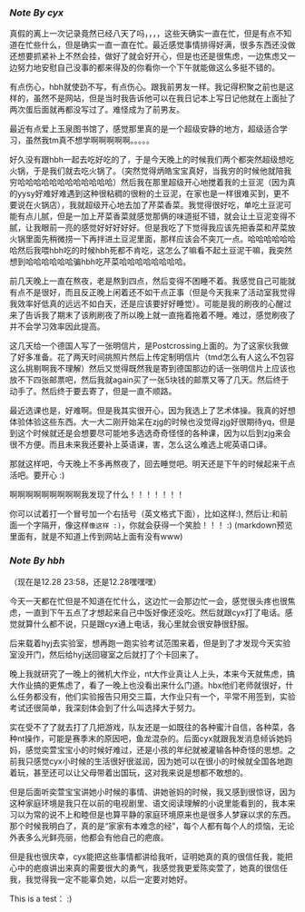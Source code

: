### *Note By cyx*

真假的离上一次记录竟然已经八天了吗，，，，这些天确实一直在忙，但是有点不知道在忙些什么，但是确实一直一直在忙。最近感觉事情排得好满，很多东西还没做还想要抓紧补上不然会挂，做好了就会好开心，但是也还是很焦虑，一边焦虑又一边努力地安慰自己没事的都来得及的你看你一个下午就能做这么多挺不错的。

有点伤心，hbh就使劲不写，有点伤心。跟我前男友一样。我记得积聚之前也是这样的，虽然不是网站，但是当时我告诉他可以在我日记本上写日记他就在上面扯了两次蛋后面就再都没写过了。难怪成为了前男友。

最近有点爱上玉泉图书馆了，感觉那里真的是一个超级安静的地方，超级适合学习，虽然我tm真不想学啊啊啊啊啊。。。。。

好久没有跟hbh一起去吃好吃的了，于是今天晚上的时候我们两个都突然超级想吃火锅，于是我们就去吃火锅了。（突然觉得炳皓宝宝真好，当我穷的时候他就陪我穷哈哈哈哈哈哈哈哈哈哈哈哈）然后我在那里超级开心地搅着我的土豆泥（因为真的yysy好难好难遇到这种很粘稠的很粉的土豆泥，在家也是一样很难买到，更不要说在火锅店），我就超级开心地去加了芹菜香菜。我觉得很好吃，单吃土豆泥可能有点儿腻，但是一加上芹菜香菜就感觉那俩的味道挺不错，就会让土豆泥变得不腻，让我眼前一亮的感觉好好好好好。但是我吃了下觉得我应该先把香菜和芹菜放火锅里面先稍微捞一下再拌进土豆泥里面，那样应该会不突兀一点。哈哈哈哈哈哈哈然后我喂hbh吃的时候hbh死都不肯吃，这怎么了嘛看不起土豆泥干嘛，我突然想到哈哈哈哈哈哈骗hbh吃芹菜哈哈哈哈哈哈哈哈。

前几天晚上一直在熬夜，老是熬到四点，然后变得不困睡不着。我感觉自己可能就有点不是很好，而且反正晚上闲着还不如干点正事（但是今天我来了活动室我觉得我效率好低真的远远不如白天，还是应该要好好睡觉）。可能是我的刷夜的心醒过来了告诉我了期末了该刷刷夜了所以晚上就一直拖着拖着不睡。难过，感觉刷夜了并不会学习效率因此提高。

这几天给一个德国人写了一张明信片，是Postcrossing上面的。为了这家伙我做了好多准备。花了两天时间挑照片然后上传定制明信片（tmd怎么有人这么不包容这么挑剔啊我不理解）然后又觉得既然我是寄到德国那边的话一张明信片上应该也放不下四张邮票吧，然后我就again买了一张5块钱的邮票又等了几天。然后终于动手了。然后终于要去寄了，但是一直不顺路。

最近选课也是，好难啊。但是我其实很开心，因为我选上了艺术体操。我真的好想体验体验这些东西。大一大二刚开始呆在zjg的时候也没觉得zjg好很期待yq，但是到这个时候就还是会想要尽可能地多选选奇奇怪怪的各种课，因为以后到zjg来会很不方便。而且未来我还要补上英语课，害，怎么这么难选上呢英语口译。

那就这样吧，今天晚上不多再熬夜了，回去睡觉吧。明天还是下午的时候起来干点活吧。要开心 :)

啊啊啊啊啊啊啊啊啊我发现了什么！！！！！！！

你可以试着打一个冒号加一个右括号（英文格式下面），比如这样:), 然后让:和前面一个字隔开，像这样`像这样 :)`，你就会获得一个笑脸！！！ :) (markdown预览里面有，就是不知道上传到网站上面有没有www)

### *Note By hbh*
（现在是12.28 23:58，还是12.28嘿嘿嘿）

今天一天都在忙但是不知道在忙什么，这边忙一会那边忙一会，感觉很头疼也很焦虑，一直到下午五点了才想起来自己中饭好像还没吃。然后就跟cyx打了电话。感觉就算什么都不说，只是跟cyx通上电话，我心里就会很安静很舒服。

后来载着hyj去实验室，想再跑一跑实验考试范围来着，但是到了才发现今天实验室没开门，然后给hyj送回寝室之后就打了个卡回来了。

晚上我就研究了一晚上的微机大作业，nt大作业真让人上头，本来今天就焦虑，搞大作业搞的更焦虑了，看了一晚上也没看出来什么门道。hbx他们老师就很好，什么任务都没有，他们实验报告只用交三篇，大作业只有一个，平常不用签到，实验考试还很简单，我深刻体会到了什么叫选择大于努力。

实在受不了了就去打了几把游戏，队友还是一如既往的各种蜜汁自信，各种菜，各种nt操作，可能是赛季末的原因吧，鱼龙混杂的。后面cyx就跟我发消息倾诉她妈妈，感觉奕萱宝宝小的时候好难过，还是小孩的年纪就被灌输各种奇怪的思想。之前我只感觉cyx小时候的生活很好很滋润，因为她可以在很小的时候就全国各地跑着玩，甚至还可以让父母带着出国玩，这对我来说是想都不敢想的。

但是后面听奕萱宝宝讲她小时候的事情、讲她爸妈的时候，我又感到很惊讶，因为这种家庭环境是我只在以前的电视剧里、语文阅读理解的小说里能看到的，我本来习以为常的说不上和睦但是也算平静的家庭环境原来也是很多人梦寐以求的东西。那个时候我明白了，真的是“家家有本难念的经”，每个人都有每个人的烦恼，无论外表多么光鲜亮丽，他都会有他自己的疤痕。

但是我也很庆幸，cyx能把这些事情都讲给我听，证明她真的真的很信任我，能把心中的疤痕讲出来真的需要很大的勇气，我感觉我更爱陈奕萱了，她真的很信任我，我觉得我一定不能辜负她，以后一定要对她好。

This is a test： :)